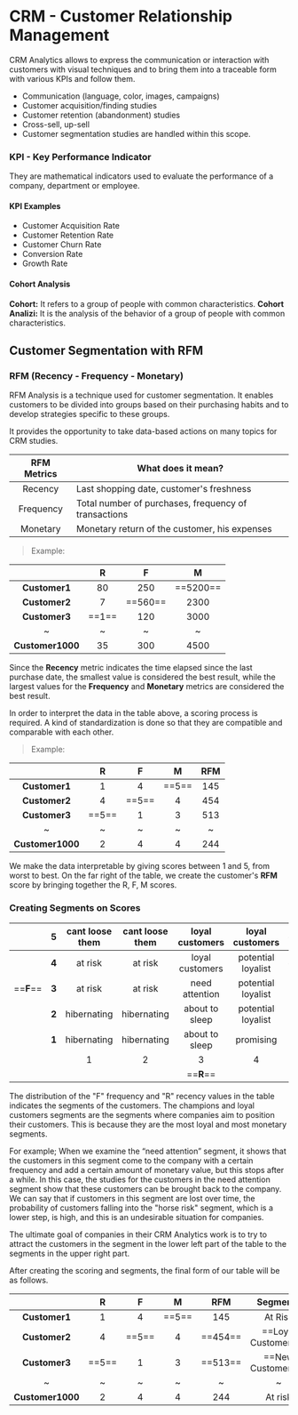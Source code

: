 
# CRM -  Customer Relationship Management

CRM Analytics allows to express the communication or interaction with customers with visual techniques and to bring them into a traceable form with various KPIs and follow them.

- Communication (language, color, images, campaigns)
- Customer acquisition/finding studies
- Customer retention (abandonment) studies
- Cross-sell, up-sell
- Customer segmentation studies are handled within this scope.


### KPI - Key Performance Indicator
They are mathematical indicators used to evaluate the performance of a company, department or employee.

#### KPI Examples
-   Customer Acquisition Rate
-   Customer Retention Rate
-   Customer Churn Rate
-   Conversion Rate
-   Growth Rate

#### Cohort Analysis

**Cohort:** It refers to a group of people with common characteristics.
**Cohort Analizi:** It is the analysis of the behavior of a group of people with common characteristics.

## Customer Segmentation with RFM

### RFM (Recency - Frequency - Monetary)
RFM Analysis is a technique used for customer segmentation.
It enables customers to be divided into groups based on their purchasing habits and to develop strategies specific to these groups.

It provides the opportunity to take data-based actions on many topics for CRM studies.

| RFM Metrics|What does it mean?|
|:-:|-|
|Recency|Last shopping date, customer's freshness|
|Frequency|Total number of purchases, frequency of transactions|
|Monetary|Monetary return of the customer, his expenses|

> Example:

||R|F|M|
|:-:|:-:|:-:|:-:|
|**Customer1**|80|250|==5200==|
|**Customer2**|7|==560==|2300|
|**Customer3**|==1==|120|3000|
|~|~|~|~|
|**Customer1000**|35|300|4500|

Since the **Recency** metric indicates the time elapsed since the last purchase date, the smallest value is considered the best result, while the largest values ​​for the **Frequency** and **Monetary** metrics are considered the best result.

In order to interpret the data in the table above, a scoring process is required. A kind of standardization is done so that they are compatible and comparable with each other.

> Example:

||R|F|M|RFM|
|:-:|:-:|:-:|:-:|:-:|
|**Customer1**|1|4|==5==|145
|**Customer2**|4|==5==|4|454
|**Customer3**|==5==|1|3|513
|~|~|~|~|~
|**Customer1000**|2|4|4|244

We make the data interpretable by giving scores between 1 and 5, from worst to best.
On the far right of the table, we create the customer's **RFM** score by bringing together the R, F, M scores.

### Creating Segments on Scores

||**5**|cant loose them|cant loose them|loyal customers|loyal customers|champions|
|:-:|:-:|:-:|:-:|:-:|:-:|:-:|
||**4**|at risk|at risk|loyal customers|potential loyalist|**champions**
|==**F**==|**3**|at risk|at risk|need attention|potential loyalist|**potential loyalist**
||**2**|hibernating|hibernating|about to sleep|potential loyalist|**potential loyalist**
||**1**|hibernating|hibernating|about to sleep|promising|**new customers**
|||1|2|3|4|5
|||||==**R**==||

The distribution of the "F" frequency and "R" recency values ​​in the table indicates the segments of the customers. The champions and loyal customers segments are the segments where companies aim to position their customers. This is because they are the most loyal and most monetary segments.

For example; When we examine the “need attention” segment, it shows that the customers in this segment come to the company with a certain frequency and add a certain amount of monetary value, but this stops after a while. In this case, the studies for the customers in the need attention segment show that these customers can be brought back to the company. We can say that if customers in this segment are lost over time, the probability of customers falling into the "horse risk" segment, which is a lower step, is high, and this is an undesirable situation for companies.

The ultimate goal of companies in their CRM Analytics work is to try to attract the customers in the segment in the lower left part of the table to the segments in the upper right part.

After creating the scoring and segments, the final form of our table will be as follows.

|						 		|		R |		F |		M |RFM		|Segments						|
|:-------------:|:---:|:---:|:---:|:-----:|:-----------------:|
|**Customer1**		|1		|4		|==5==|145		|At Risk						|
|**Customer2**		|4		|==5==|4		|==454==|==Loyal Customers==|
|**Customer3**		|==5==|1		|3		|==513==|==New Customers==	|
|~							|~		|~		|~		|~			|~									|
|**Customer1000**|2		|4		|4		|244		|At risk						|
